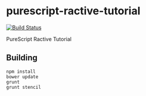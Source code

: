 # purescript-ractive-tutorial

[![Build Status](https://travis-ci.org/AitorATuin/purescript-ractive-tutorial.svg)](https://travis-ci.org/AitorATuin/purescript-ractive-tutorial)

PureScript Ractive Tutorial

## Building

```
npm install
bower update
grunt
grunt stencil
```
